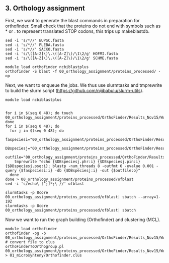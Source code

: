 ## 3. Orthology assignment

First, we want to generate the blast commands in preparation for orthofinder.
Small check that the proteins do not end with symbols such as * or . to represent translated STOP codons, this trips up makeblastdb.

```
sed -i 's/*//' EUPSC.fasta
sed -i 's/*//' PLEBA.fasta
sed -i 's/*//' SACKO.fasta
sed -i 's/\([A-Z]\)\.\([A-Z]\)/\1\2/g' HOFMI.fasta
sed -i 's/\([A-Z]\)\.\([A-Z]\)/\1\2/g' SCHME.fasta

module load orthofinder ncbiblastplus
orthofinder -S blast -f 00_orthology_assignment/proteins_processed/ -op
```


Next, we want to enqueue the jobs. We thus use slurmtasks and tmprewrite to build the slurm script (https://github.com/nijibabulu/slurm-utils).

```
module load ncbiblastplus


for i in $(seq 0 48); do touch 00_orthology_assignment/proteins_processed/OrthoFinder/Results_Nov15/WorkingDirectory/BlastDBSpecies$i; done
for i in $(seq 0 48); do
  for j in $(seq 0 48); do
    faspeciesi="00_orthology_assignment/proteins_processed/OrthoFinder/Results_Nov15/WorkingDirectory/Species${i}.fa"
    DBspeciesj="00_orthology_assignment/proteins_processed/OrthoFinder/Results_Nov15/WorkingDirectory/BlastDBSpecies${j}"
    outfile="00_orthology_assignment/proteins_processed/OrthoFinder/Results_Nov15/WorkingDirectory/Blast${i}_${j}.txt"
    tmprewrite "echo {$DBspeciesj.phr:i} {$DBspeciesj.pin:i} {$DBspeciesj.psq:i}; blastp -num_threads 8 -outfmt 6 -evalue 0.001 -query {$faspeciesi:i} -db {$DBspeciesj:i} -out {$outfile:o}"
  done
done > 00_orthology_assignment/proteins_processed/ofblast
sed -i 's/echo\ [^;]*;\ //' ofblast

slurmtasks -p 8core 00_orthology_assignment/proteins_processed/ofblast| sbatch --array=1-192
slurmtasks -p 8core 00_orthology_assignment/proteins_processed/ofblast| sbatch
```

Now we want to run the graph building (Orthofinder) and clustering (MCL).
```
module load orthofinder
orthofinder -og -b 00_orthology_assignment/proteins_processed/OrthoFinder/Results_Nov15/WorkingDirectory
# convert file to clus
orthoFinderToOrthogroup.pl 00_orthology_assignment/proteins_processed/OrthoFinder/Results_Nov15/WorkingDirectory/Orthogroups.txt > 01_microsynteny/Orthofinder.clus
```